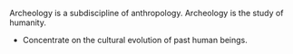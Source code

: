 Archeology is a subdiscipline of anthropology.
Archeology is the study of humanity.
- Concentrate on the cultural evolution of past human beings.